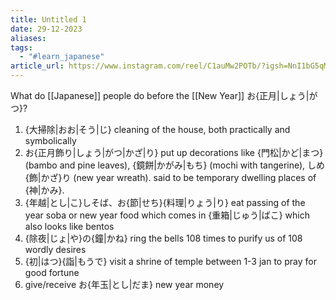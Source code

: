```yaml
---
title: Untitled 1
date: 29-12-2023
aliases: 
tags:
  - "#learn_japanese"
article_url: https://www.instagram.com/reel/C1auMw2POTb/?igsh=NnI1bG5qMDZsa3Rp
---
```

What do [[Japanese]] people do before the [[New Year]] お{正月|しょう|がつ}?

1. {大掃除|おお|そう|じ}
cleaning of the house, both practically and symbolically 
2. お{正月飾り|しょう|がつ|かざ|り}
put up decorations like {門松|かど|まつ} (bambo and pine leaves), {鏡餅|かがみ|もち} (mochi with tangerine), しめ{飾|かざ}り (new year wreath). said to be temporary dwelling places of {神|かみ}.
3. {年越|とし|こ}しそば、お{節|せち}{料理|りょう|り}
eat passing of the year soba or new year food which comes in {重箱|じゅう|ばこ} which also looks like bentos
4. {除夜|じょ|や}の{鐘|かね}
ring the bells 108 times to purify us of 108 wordly desires 
5. {初|はつ}{詣|もうで}
visit a shrine of temple between 1-3 jan to pray for good fortune
6. give/receive お{年玉|とし|だま}
new year money